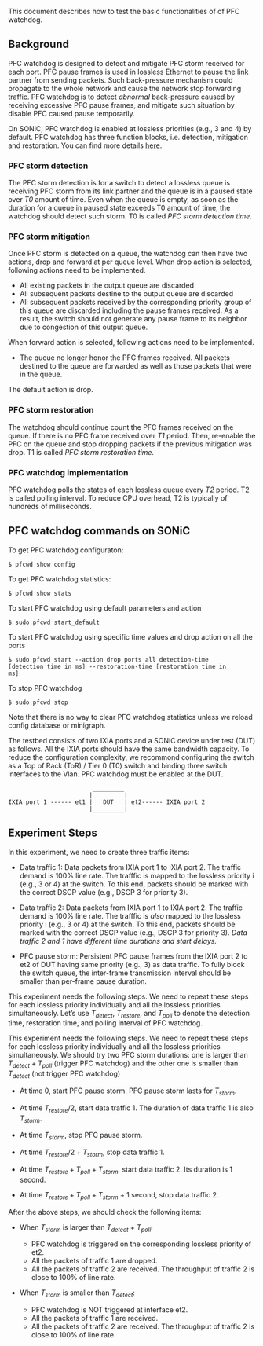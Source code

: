This document describes how to test the basic functionalities of of PFC watchdog. 

## Background
PFC watchdog is designed to detect and mitigate PFC storm received for each port. PFC pause frames is used in lossless Ethernet to pause the link partner from sending packets. Such back-pressure mechanism could propagate to the whole network and cause the network stop forwarding traffic. PFC watchdog is to detect *abnormal* back-pressure caused by receiving excessive PFC pause frames, and mitigate such situation by disable PFC caused pause temporarily. 

On SONiC, PFC watchdog is enabled at lossless priorities (e.g., 3 and 4) by default. PFC watchdog has three function blocks, i.e. detection, mitigation and restoration. You can find more details [here](https://github.com/Azure/SONiC/wiki/PFC-Watchdog).  

### PFC storm detection
The PFC storm detection is for a switch to detect a lossless queue is receiving PFC storm from its link partner and the queue is in a paused state over *T0* amount of time. Even when the queue is empty, as soon as the duration for a queue in paused state exceeds T0 amount of time, the watchdog should detect such storm. T0 is called *PFC storm detection time*. 

### PFC storm mitigation
Once PFC storm is detected on a queue, the watchdog can then have two actions, drop and forward at per queue level. When drop action is selected, following actions need to be implemented.

* All existing packets in the output queue are discarded
* All subsequent packets destine to the output queue are discarded
* All subsequent packets received by the corresponding priority group of this queue are discarded including the pause frames received. As a result, the switch should not generate any pause frame to its neighbor due to congestion of this output queue.

When forward action is selected, following actions need to be implemented.

* The queue no longer honor the PFC frames received. All packets destined to the queue are forwarded as well as those packets that were in the queue.

The default action is drop.

### PFC storm restoration
The watchdog should continue count the PFC frames received on the queue. If there is no PFC frame received over *T1* period. Then, re-enable the PFC on the queue and stop dropping packets if the previous mitigation was drop. T1 is called *PFC storm restoration time*. 

### PFC watchdog implementation
PFC watchdog polls the states of each lossless queue every *T2* period. T2 is called polling interval. To reduce CPU overhead, T2 is typically of hundreds of milliseconds. 

## PFC watchdog commands on SONiC
To get PFC watchdog configuraton:

<code>$ pfcwd show config</code>

To get PFC watchdog statistics:

<code>$ pfcwd show stats</code>

To start PFC watchdog using default parameters and action

<code>$ sudo pfcwd start_default</code>

To start PFC watchdog using specific time values and drop action on all the ports

<code>$ sudo pfcwd start --action drop ports all detection-time [detection time in ms] --restoration-time [restoration time in ms]</code>

To stop PFC watchdog

<code>$ sudo pfcwd stop</code>

Note that there is no way to clear PFC watchdog statistics unless we reload config database or minigraph. 

The testbed consists of two IXIA ports and a SONiC device under test (DUT) as follows. All the IXIA ports should have the same bandwidth capacity. To reduce the configuration complexity, we recommond configuring the switch as a Top of Rack (ToR) / Tier 0 (T0) switch and binding three switch interfaces to the Vlan. PFC watchdog must be enabled at the DUT.

```
                        _________
                       |         |
IXIA port 1 ------ et1 |   DUT   | et2------ IXIA port 2
                       |_________|

```

## Experiment Steps
In this experiment, we need to create three traffic items:

- Data traffic 1: Data packets from IXIA port 1 to IXIA port 2. The traffic demand is 100% line rate. The trafffic is mapped to the lossless priority i (e.g., 3 or 4) at the switch. To this end, packets should be marked with the correct DSCP value (e.g., DSCP 3 for priority 3).
  
- Data traffic 2: Data packets from IXIA port 1 to IXIA port 2. The traffic demand is 100% line rate. The trafffic is *also* mapped to the lossless priority i (e.g., 3 or 4) at the switch. To this end, packets should be marked with the correct DSCP value (e.g., DSCP 3 for priority 3). *Data traffic 2 and 1 have different time durations and start delays.* 

- PFC pause storm: Persistent PFC pause frames from the IXIA port 2 to et2 of DUT having same priority (e.g., 3) as data traffic. To fully block the switch queue, the inter-frame transmission interval should be smaller than per-frame pause duration.

This experiment needs the following steps. We need to repeat these steps for each lossless priority individually and all the lossless priorities simultaneously. Let’s use $T_{detect}$, $T_{restore}$, and $T_{poll}$ to denote the detection time, restoration time, and polling interval of PFC watchdog.  

This experiment needs the following steps. We need to repeat these steps for each lossless priority individually and all the lossless priorities simultaneously. We should try two PFC storm durations: one is larger than $T_{detect} + T_{poll}$ (trigger PFC watchdog) and the other one is smaller than $T_{detect}$ (not trigger PFC watchdog)

- At time 0, start PFC pause storm. PFC pause storm lasts for $T_{storm}$. 
   
- At time $T_{restore}/2$, start data traffic 1. The duration of data traffic 1 is also $T_{storm}$.

- At time $T_{storm}$, stop PFC pause storm.
  
- At time $T_{restore}/2 + T_{storm}$, stop data traffic 1.
  
- At time $T_{restore} + T_{poll} + T_{storm}$, start data traffic 2. Its duration is 1 second. 
 
-	At time $T_{restore} + T_{poll} + T_{storm}$ + 1 second, stop data traffic 2. 

After the above steps, we should check the following items:

- When $T_{storm}$ is larger than $T_{detect}$ + $T_{poll}$:
  - PFC watchdog is triggered on the corresponding lossless priority of et2.
  - All the packets of traffic 1 are dropped.
  - All the packets of traffic 2 are received. The throughput of traffic 2 is close to 100% of line rate.

- When $T_{storm}$ is smaller than $T_{detect}$:
  - PFC watchdog is NOT triggered at interface et2.
  - All the packets of traffic 1 are received.
  - All the packets of traffic 2 are received. The throughput of traffic 2 is close to 100% of line rate.


